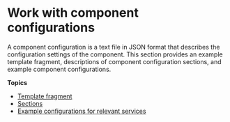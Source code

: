 # Work with component configurations<a name="component-config"></a>

A component configuration is a text file in JSON format that describes the configuration settings of the component\. This section provides an example template fragment, descriptions of component configuration sections, and example component configurations\.

**Topics**
+ [Template fragment](component-config-json.md)
+ [Sections](component-config-sections.md)
+ [Example configurations for relevant services](component-configuration-examples.md)